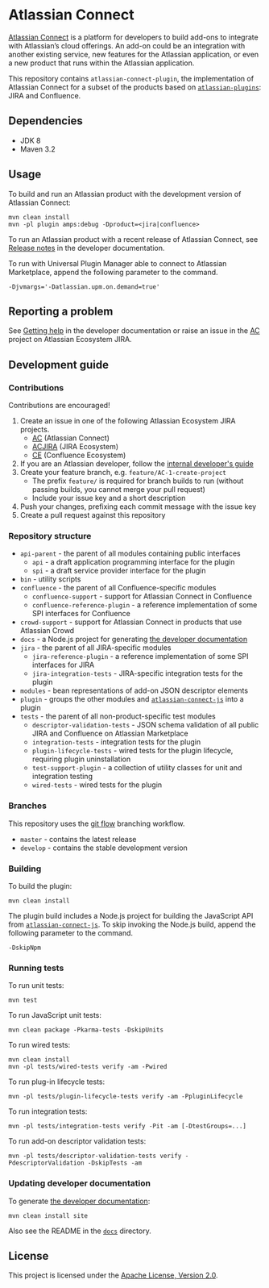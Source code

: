 # Atlassian Connect

[Atlassian Connect](https://connect.atlassian.com) is a platform for developers to build add-ons to integrate with
Atlassian’s cloud offerings. An add-on could be an integration with another existing service, new features for the
Atlassian application, or even a new product that runs within the Atlassian application.

This repository contains `atlassian-connect-plugin`, the implementation of Atlassian Connect for a subset of the
products based on [`atlassian-plugins`](https://bitbucket.org/atlassian/atlassian-plugins): JIRA and Confluence.

## Dependencies

* JDK 8
* Maven 3.2

## Usage

To build and run an Atlassian product with the development version of Atlassian Connect:

    mvn clean install
    mvn -pl plugin amps:debug -Dproduct=<jira|confluence>

To run an Atlassian product with a recent release of Atlassian Connect, see
[Release notes](https://developer.atlassian.com/static/connect/docs/latest/resources/release-notes.html) in the
developer documentation.

To run with Universal Plugin Manager able to connect to Atlassian Marketplace, append the following parameter to the command.

    -Djvmargs='-Datlassian.upm.on.demand=true'

## Reporting a problem

See [Getting help](https://developer.atlassian.com/static/connect/docs/latest/resources/getting-help.html) in the
developer documentation or raise an issue in the [AC](https://ecosystem.atlassian.net/browse/AC) project
on Atlassian Ecosystem JIRA.

## Development guide

### Contributions

Contributions are encouraged!

1. Create an issue in one of the following Atlassian Ecosystem JIRA projects.
    * [AC](https://ecosystem.atlassian.net/browse/AC) (Atlassian Connect)
    * [ACJIRA](https://ecosystem.atlassian.net/browse/ACJIRA) (JIRA Ecosystem)
    * [CE](https://ecosystem.atlassian.net/browse/CE) (Confluence Ecosystem)
2. If you are an Atlassian developer, follow the [internal developer's guide](https://extranet.atlassian.com/display/ARA/Atlassian+Connect+Internal+Developer%27s+Guide)
3. Create your feature branch, e.g. `feature/AC-1-create-project`
    * The prefix `feature/` is required for branch builds to run (without passing builds, you cannot merge your pull request)
    * Include your issue key and a short description
4. Push your changes, prefixing each commit message with the issue key
5. Create a pull request against this repository

### Repository structure

* `api-parent` - the parent of all modules containing public interfaces
	* `api` - a draft application programming interface for the plugin
	* `spi` - a draft service provider interface for the plugin
* `bin` - utility scripts
* `confluence` - the parent of all Confluence-specific modules
	* `confluence-support` - support for Atlassian Connect in Confluence
	* `confluence-reference-plugin` - a reference implementation of some SPI interfaces for Confluence
* `crowd-support` - support for Atlassian Connect in products that use Atlassian Crowd
* `docs` - a Node.js project for generating [the developer documentation](https://connect.atlassian.com)
* `jira` - the parent of all JIRA-specific modules
	* `jira-reference-plugin` - a reference implementation of some SPI interfaces for JIRA
	* `jira-integration-tests` - JIRA-specific integration tests for the plugin
* `modules` - bean representations of add-on JSON descriptor elements
* `plugin` - groups the other modules and [`atlassian-connect-js`](https://bitbucket.org/atlassian/atlassian-connect-js) into a plugin
* `tests` - the parent of all non-product-specific test modules
    * `descriptor-validation-tests` - JSON schema validation of all public JIRA and Confluence on Atlassian Marketplace
    * `integration-tests` - integration tests for the plugin
    * `plugin-lifecycle-tests` - wired tests for the plugin lifecycle, requiring plugin uninstallation
    * `test-support-plugin` - a collection of utility classes for unit and integration testing
    * `wired-tests` - wired tests for the plugin

### Branches

This repository uses the [git flow](https://www.atlassian.com/git/workflows#!workflow-gitflow) branching workflow.

* `master` - contains the latest release
* `develop` - contains the stable development version

### Building

To build the plugin:

    mvn clean install

The plugin build includes a Node.js project for building the JavaScript API from [`atlassian-connect-js`](https://bitbucket.org/atlassian/atlassian-connect-js).
To skip invoking the Node.js build, append the following parameter to the command.

    -DskipNpm

### Running tests

To run unit tests:

    mvn test

To run JavaScript unit tests:

    mvn clean package -Pkarma-tests -DskipUnits

To run wired tests:

    mvn clean install
    mvn -pl tests/wired-tests verify -am -Pwired

To run plug-in lifecycle tests:

    mvn -pl tests/plugin-lifecycle-tests verify -am -PpluginLifecycle

To run integration tests:

    mvn -pl tests/integration-tests verify -Pit -am [-DtestGroups=...]

To run add-on descriptor validation tests:

    mvn -pl tests/descriptor-validation-tests verify -PdescriptorValidation -DskipTests -am

### Updating developer documentation

To generate [the developer documentation](https://connect.atlassian.com):

    mvn clean install site

Also see the README in the [`docs`](docs) directory.

## License

This project is licensed under the [Apache License, Version 2.0](LICENSE.txt).